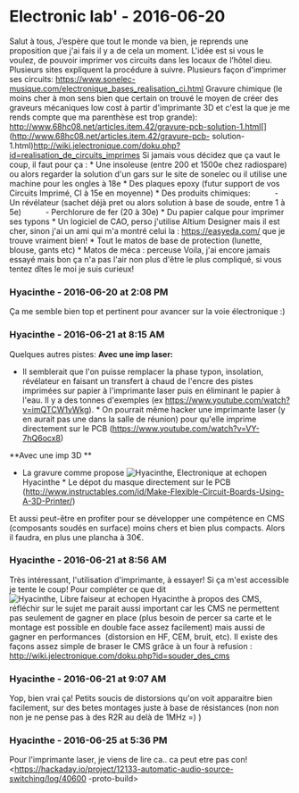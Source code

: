# Electronic lab'  - 2016-06-20

Salut à tous,   J’espère que tout le monde va bien, je reprends une proposition que j'ai fais il y a de cela un moment. L'idée est si vous le voulez, de pouvoir imprimer vos circuits dans les locaux de l’hôtel dieu. Plusieurs sites expliquent la procédure à suivre.   Plusieurs façon d'imprimer ses circuits:  <https://www.sonelec-musique.com/electronique_bases_realisation_ci.html>   Gravure chimique (le moins cher à mon sens bien que certain on trouvé le moyen de créer des graveurs mécaniques low cost à partir d'imprimante 3D et c'est la que je me rends compte que ma parenthèse est trop grande):  <http://www.68hc08.net/articles.item.42/gravure-pcb-solution-1.html>[](http://www.68hc08.net/articles.item.42/gravure-pcb- solution-1.html)<http://wiki.jelectronique.com/doku.php?id=realisation_de_circuits_imprimes>   Si jamais vous décidez que ça vaut le coup, il faut pour ça :  * Une insoleuse (entre 200 et 1500e chez radiospare) ou alors regarder la solution d'un gars sur le site de sonelec ou il utilise une machine pour les ongles à 18e  * Des plaques epoxy (futur support de vos Circuits Imprimé, CI à 15e en moyenne)  * Des produits chimiques:            - Un révélateur (sachet déjà pret ou alors solution à base de soude, entre 1 à 5e)            - Perchlorure de fer (20 à 30e)  * Du papier calque pour imprimer ses typons  * Un logiciel de CAO, perso j'utilise Altium Designer mais il est cher, sinon j'ai un ami qui m'a montré celui la : <https://easyeda.com/> que je trouve vraiment bien!  * Tout le matos de base de protection (lunette, blouse, gants etc)  * Matos de méca : perceuse   Voila, j'ai encore jamais essayé mais bon ça n'a pas l'air non plus d'être le plus compliqué, si vous tentez dîtes le moi je suis curieux!

### **Hyacinthe** - 2016-06-20 at 2:08 PM

Ça me semble bien top et pertinent pour avancer sur la voie électronique :)

### **Hyacinthe** - 2016-06-21 at 8:15 AM

Quelques autres pistes:  **Avec une imp laser:**

 * Il semblerait que l'on puisse remplacer la phase typon, insolation, révélateur en faisant un transfert à chaud de l'encre des pistes imprimées sur papier à l'imprimante laser puis en éliminant le papier à l'eau. Il y a des tonnes d'exemples (ex <https://www.youtube.com/watch?v=imQTCW1yWkg>).  * On pourrait même hacker une imprimante laser (y en aurait pas une dans la salle de réunion) pour qu'elle imprime directement sur le PCB (<https://www.youtube.com/watch?v=VY-7hQ6ocx8>)

**Avec une imp 3D  ** 

 * La gravure comme propose ![Hyacinthe, Electronique at echopen](./../../zz_assets/images/avatars/1249123.png) Hyacinthe  * Le dépot du masque directement sur le PCB (<http://www.instructables.com/id/Make-Flexible-Circuit-Boards-Using-A-3D-Printer/>)

 

Et aussi peut-être en profiter pour se développer une compétence en CMS (composants soudés en surface) moins chers et bien plus compacts. Alors il faudra, en plus une plancha à 30€.

### **Hyacinthe** - 2016-06-21 at 8:56 AM

Très intéressant, l'utilisation d'imprimante, à essayer! Si ça m'est accessible je tente le coup!   Pour compléter ce que dit ![Hyacinthe, Libre faiseur at echopen](./../../zz_assets/images/avatars/1275581.png) Hyacinthe à propos des CMS, réfléchir sur le sujet me parait aussi important car les CMS ne permettent pas seulement de gagner en place (plus besoin de percer sa carte et le montage est possible en double face assez facilement) mais aussi de gagner en performances  (distorsion en HF, CEM, bruit, etc). Il existe des façons assez simple de braser le CMS grâce à un four à refusion :  <http://wiki.jelectronique.com/doku.php?id=souder_des_cms>

### **Hyacinthe** - 2016-06-21 at 9:07 AM

Yop, bien vrai ça! Petits soucis de distorsions qu'on voit apparaitre bien facilement, sur des betes montages juste à base de résistances (non non non je ne pense pas à des R2R au delà de 1MHz =) )

### **Hyacinthe** - 2016-06-25 at 5:36 PM

Pour l'imprimante laser, je viens de lire ca.. ca peut etre pas con!   <https://hackaday.io/project/12133-automatic-audio-source-switching/log/40600 -proto-build>


